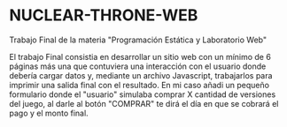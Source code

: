 # NUCLEAR-THRONE-WEB
Trabajo Final de la materia "Programación Estática y Laboratorio Web"

El trabajo Final consistia en desarrollar un sitio web con un mínimo de 6 páginas más una que contuviera una interacción con el usuario donde debería cargar datos y, mediante un archivo Javascript, trabajarlos para imprimir una salida final con el resultado.
En mi caso añadi un pequeño formulario donde el "usuario" simulaba comprar X cantidad de versiones del juego, al darle al botón "COMPRAR" te dirá el día en que se cobrará el pago y el monto final.
